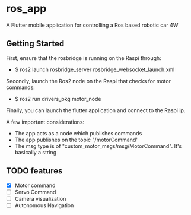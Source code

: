 # ros_app

A Flutter mobile application for controlling a Ros based robotic car 4W

## Getting Started

First, ensure that the rosbridge is running on the Raspi through:
- $ ros2 launch rosbridge_server rosbridge_websocket_launch.xml

Secondly, launch the Ros2 node on the Raspi that checks for motor commands:
- $ ros2 run drivers_pkg motor_node

Finally, you can launch the flutter application and connect to the Raspi ip.

A few important considerations:
- The app acts as a node which publishes commands
- The app publishes on the topic "/motorCommand'
- The msg type is of "custom_motor_msgs/msg/MotorCommand". It's basically a string


## TODO features
- [x] Motor command
- [ ] Servo Command
- [ ] Camera visualization
- [ ] Autonomous Navigation
